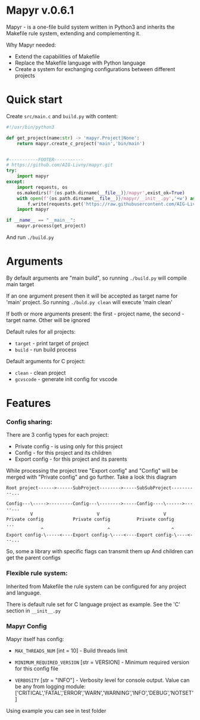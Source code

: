# Mapyr v.0.6.1

Mapyr - is a one-file build system written in Python3 and inherits the Makefile rule system, extending and complementing it.

Why Mapyr needed:
 - Extend the capabilities of Makefile
 - Replace the Makefile language with Python language
 - Create a system for exchanging configurations between different projects

# Quick start
Create `src/main.c` and `build.py` with content:
```py
#!/usr/bin/python3

def get_project(name:str) -> 'mapyr.Project|None':
    return mapyr.create_c_project('main','bin/main')


#-----------FOOTER-----------
# https://github.com/AIG-Livny/mapyr.git
try:
    import mapyr
except:
    import requests, os
    os.makedirs(f'{os.path.dirname(__file__)}/mapyr',exist_ok=True)
    with open(f'{os.path.dirname(__file__)}/mapyr/__init__.py','+w') as f:
        f.write(requests.get('https://raw.githubusercontent.com/AIG-Livny/mapyr/master/__init__.py').text)
    import mapyr

if __name__ == "__main__":
    mapyr.process(get_project)
```
And run `./build.py`

# Arguments
By default arguments are "main build", so running `./build.py` will compile main target

If an one argument present then it will be accepted as target name for 'main' project. So running `./buld.py clean` will execute 'main clean'

If both or more arguments present: the first - project name, the second - target name. Other will be ignored

Default rules for all projects:
- `target` - print target of project
- `build` - run build process

Default arguments for C project:
- `clean` - clean project
- `gcvscode` - generate init config for vscode

# Features

### Config sharing:
There are 3 config types for each project:
- Private config - is using only for this project
- Config - for this project and its children
- Export config - for this project and its parents

While processing the project tree "Export config" and "Config" will be merged with "Private config" and go further. Take a look this diagram

 ```
 Root project------>------SubProject-------->-----SubSubProject----------...

 Config---\----->---------Config---\-------->-----Config----\------>-----...
          V                        V                        V
 Private config           Private config          Private config         ...
              ^                        ^                       ^
 Export config-\-----<----Export config-\----<----Export config-\----<---...
 ```

So, some a library with specific flags can transmit them up
And children can get the parent configs

### Flexible rule system:
Inherited from Makefile the rule system can be configured for any project and language.

There is default rule set for C language project as example. See the 'C' section in `__init__.py`

### Mapyr Config
Mapyr itself has config:

- `MAX_THREADS_NUM` [int = 10] - Build threads limit

- `MINIMUM_REQUIRED_VERSION` [str = VERSION] - Minimum required version for this config file

- `VERBOSITY` [str = "INFO"] - Verbosity level for console output. Value can be any from logging module: ['CRITICAL','FATAL','ERROR','WARN','WARNING','INFO','DEBUG','NOTSET']

Using example you can see in test folder
